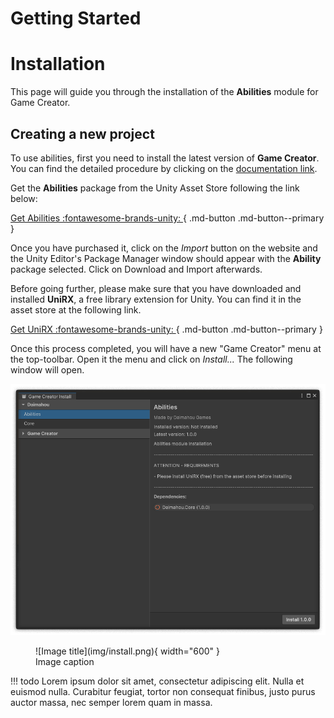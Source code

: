 # Getting Started

# Installation

This page will guide you through the installation of the **Abilities** module for Game Creator.

## Creating a new project

To use abilities, first you need to install the latest version of **Game Creator**. You can find the detailed procedure by clicking on the [documentation link](https://docs.gamecreator.io/gamecreator/getting-started/installation/).


Get the **Abilities** package from the Unity Asset Store following the link below:

[Get Abilities :fontawesome-brands-unity: ](https://assetstore.unity.com/packages/slug/206589){ .md-button .md-button--primary }

Once you have purchased it, click on the *Import* button on the website and the Unity Editor's Package Manager window should appear with the **Ability** package selected. Click on Download and Import afterwards.

Before going further, please make sure that you have downloaded and installed **UniRX**, a free library extension for Unity. You can find it in the asset store at the following link.

[Get UniRX :fontawesome-brands-unity: ](https://assetstore.unity.com/packages/tools/integration/unirx-reactive-extensions-for-unity-17276){ .md-button .md-button--primary }

Once this process completed, you will have a new "Game Creator" menu at the top-toolbar. Open it the menu and click on *Install...* The following window will open.

![Screenshot](img/install.png)

<figure markdown>
  ![Image title](img/install.png){ width="600" }
  <figcaption>Image caption</figcaption>
</figure>


!!! todo
    Lorem ipsum dolor sit amet, consectetur adipiscing elit. Nulla et euismod
    nulla. Curabitur feugiat, tortor non consequat finibus, justo purus auctor
    massa, nec semper lorem quam in massa.